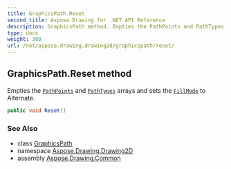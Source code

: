 ```yaml
---
title: GraphicsPath.Reset
second_title: Aspose.Drawing for .NET API Reference
description: GraphicsPath method. Empties the PathPoints and PathTypes arrays and sets the FillMode to Alternate
type: docs
weight: 300
url: /net/aspose.drawing.drawing2d/graphicspath/reset/
---
```

## GraphicsPath.Reset method

Empties the [`PathPoints`](../pathpoints/) and [`PathTypes`](../pathtypes/) arrays and sets the [`FillMode`](../../fillmode/) to Alternate.

```csharp
public void Reset()
```

### See Also

* class [GraphicsPath](../)
* namespace [Aspose.Drawing.Drawing2D](../../graphicspath/)
* assembly [Aspose.Drawing.Common](../../../)


